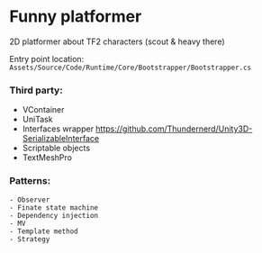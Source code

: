 # Funny platformer
2D platformer about TF2 characters (scout & heavy there)

Entry point location: ```Assets/Source/Code/Runtime/Core/Bootstrapper/Bootstrapper.cs```

### __Third party:__
   + VContainer
   + UniTask
   + Interfaces wrapper https://github.com/Thundernerd/Unity3D-SerializableInterface 
   + Scriptable objects
   + TextMeshPro
     
### ____Patterns:____ 
    - Observer
    - Finate state machine
    - Dependency injection
    - MV
    - Template method
    - Strategy
